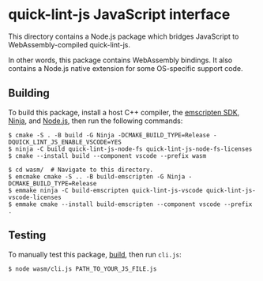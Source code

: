 # quick-lint-js JavaScript interface

This directory contains a Node.js package which bridges JavaScript to
WebAssembly-compiled quick-lint-js.

In other words, this package contains WebAssembly bindings. It also contains a
Node.js native extension for some OS-specific support code.

## Building

To build this package, install a host C++ compiler, the [emscripten
SDK][emscripten-sdk], [Ninja][], and [Node.js][], then run the following
commands:

    $ cmake -S . -B build -G Ninja -DCMAKE_BUILD_TYPE=Release -DQUICK_LINT_JS_ENABLE_VSCODE=YES
    $ ninja -C build quick-lint-js-node-fs quick-lint-js-node-fs-licenses
    $ cmake --install build --component vscode --prefix wasm

    $ cd wasm/  # Navigate to this directory.
    $ emcmake cmake -S .. -B build-emscripten -G Ninja -DCMAKE_BUILD_TYPE=Release
    $ emmake ninja -C build-emscripten quick-lint-js-vscode quick-lint-js-vscode-licenses
    $ emmake cmake --install build-emscripten --component vscode --prefix .

## Testing

To manually test this package, [build](#Building), then run `cli.js`:

    $ node wasm/cli.js PATH_TO_YOUR_JS_FILE.js

[Ninja]: https://ninja-build.org/
[Node.js]: https://nodejs.org/
[emscripten-sdk]: https://emscripten.org/docs/getting_started/downloads.html
